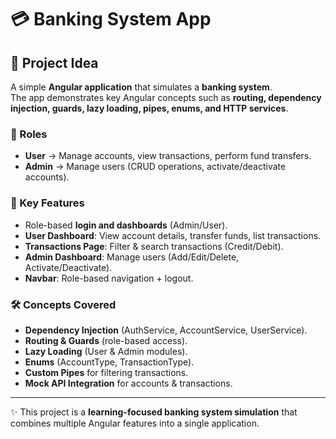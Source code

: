 # 💳 Banking System App  

## 📌 Project Idea  
A simple **Angular application** that simulates a **banking system**.  
The app demonstrates key Angular concepts such as **routing, dependency injection, guards, lazy loading, pipes, enums, and HTTP services**.  

### 👤 Roles  
- **User** → Manage accounts, view transactions, perform fund transfers.  
- **Admin** → Manage users (CRUD operations, activate/deactivate accounts).  

### 🔑 Key Features  
- Role-based **login and dashboards** (Admin/User).  
- **User Dashboard**: View account details, transfer funds, list transactions.  
- **Transactions Page**: Filter & search transactions (Credit/Debit).  
- **Admin Dashboard**: Manage users (Add/Edit/Delete, Activate/Deactivate).  
- **Navbar**: Role-based navigation + logout.  

### 🛠️ Concepts Covered  
- **Dependency Injection** (AuthService, AccountService, UserService).  
- **Routing & Guards** (role-based access).  
- **Lazy Loading** (User & Admin modules).  
- **Enums** (AccountType, TransactionType).  
- **Custom Pipes** for filtering transactions.  
- **Mock API Integration** for accounts & transactions.  

---

✨ This project is a **learning-focused banking system simulation** that combines multiple Angular features into a single application.  
